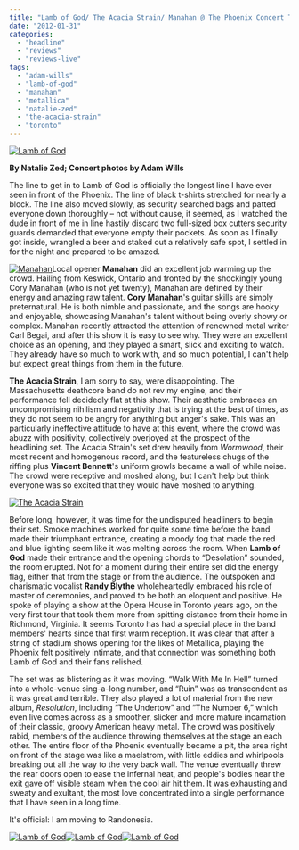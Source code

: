 ```yaml
---
title: "Lamb of God/ The Acacia Strain/ Manahan @ The Phoenix Concert Theatre, Toronto ON, January 27 2012"
date: "2012-01-31"
categories: 
  - "headline"
  - "reviews"
  - "reviews-live"
tags: 
  - "adam-wills"
  - "lamb-of-god"
  - "manahan"
  - "metallica"
  - "natalie-zed"
  - "the-acacia-strain"
  - "toronto"
---
```


[![](http://www.hellbound.ca/wp-content/uploads/2012/01/IMG_2067-Edit-590x393.jpg "Lamb of God")](http://www.hellbound.ca/wp-content/uploads/2012/01/IMG_2067-Edit.jpg)

**By Natalie Zed; Concert photos by Adam Wills**

The line to get in to Lamb of God is officially the longest line I have ever seen in front of the Phoenix. The line of black t-shirts stretched for nearly a block. The line also moved slowly, as security searched bags and patted everyone down thoroughly – not without cause, it seemed, as I watched the dude in front of me in line hastily discard two full-sized box cutters security guards demanded that everyone empty their pockets. As soon as I finally got inside, wrangled a beer and staked out a relatively safe spot, I settled in for the night and prepared to be amazed.

[![](http://www.hellbound.ca/wp-content/uploads/2012/01/IMG_1901-Edit-290x193.jpg "Manahan")](http://www.hellbound.ca/wp-content/uploads/2012/01/IMG_1901-Edit.jpg)Local opener **Manahan** did an excellent job warming up the crowd. Hailing from Keswick, Ontario and fronted by the shockingly young Cory Manahan (who is not yet twenty), Manahan are defined by their energy and amazing raw talent. **Cory Manahan**'s guitar skills are simply preternatural. He is both nimble and passionate, and the songs are hooky and enjoyable, showcasing Manahan's talent without being overly showy or complex. Manahan recently attracted the attention of renowned metal writer Carl Begai, and after this show it is easy to see why. They were an excellent choice as an opening, and they played a smart, slick and exciting to watch. They already have so much to work with, and so much potential, I can't help but expect great things from them in the future.

**The Acacia Strain**, I am sorry to say, were disappointing. The Massachusetts deathcore band do not rev my engine, and their performance fell decidedly flat at this show. Their aesthetic embraces an uncompromising nihilism and negativity that is trying at the best of times, as they do not seem to be angry for anything but anger's sake. This was an particularly ineffective attitude to have at this event, where the crowd was abuzz with positivity, collectively overjoyed at the prospect of the headlining set. The Acacia Strain's set drew heavily from _Wormwood_, their most recent and homogenous record, and the featureless chugs of the riffing plus **Vincent Bennett**'s uniform growls became a wall of while noise. The crowd were receptive and moshed along, but I can't help but think everyone was so excited that they would have moshed to anything.

[![](http://www.hellbound.ca/wp-content/uploads/2012/01/IMG_1961-Edit-290x193.jpg "The Acacia Strain")](http://www.hellbound.ca/wp-content/uploads/2012/01/IMG_1961-Edit.jpg)

Before long, however, it was time for the undisputed headliners to begin their set. Smoke machines worked for quite some time before the band made their triumphant entrance, creating a moody fog that made the red and blue lighting seem like it was melting across the room. When **Lamb of God** made their entrance and the opening chords to “Desolation” sounded, the room erupted. Not for a moment during their entire set did the energy flag, either that from the stage or from the audience. The outspoken and charismatic vocalist **Randy Blythe** wholeheartedly embraced his role of master of ceremonies, and proved to be both an eloquent and positive. He spoke of playing a show at the Opera House in Toronto years ago, on the very first tour that took them more from spitting distance from their home in Richmond, Virginia. It seems Toronto has had a special place in the band members' hearts since that first warm reception. It was clear that after a string of stadium shows opening for the likes of Metallica, playing the Phoenix felt positively intimate, and that connection was something both Lamb of God and their fans relished.

The set was as blistering as it was moving. “Walk With Me In Hell” turned into a whole-venue sing-a-long number, and “Ruin” was as transcendent as it was great and terrible. They also played a lot of material from the new album, _Resolution_, including “The Undertow” and “The Number 6,” which even live comes across as a smoother, slicker and more mature incarnation of their classic, groovy American heavy metal. The crowd was positively rabid, members of the audience throwing themselves at the stage an each other. The entire floor of the Phoenix eventually became a pit, the area right on front of the stage was like a maelstrom, with little eddies and whirlpools breaking out all the way to the very back wall. The venue eventually threw the rear doors open to ease the infernal heat, and people's bodies near the exit gave off visible steam when the cool air hit them. It was exhausting and sweaty and exultant, the most love concentrated into a single performance that I have seen in a long time.

It's official: I am moving to Randonesia.

[![](http://www.hellbound.ca/wp-content/uploads/2012/01/IMG_2099-Edit-182x182.jpg "Lamb of God")](http://www.hellbound.ca/wp-content/uploads/2012/01/IMG_2099-Edit.jpg)[![](http://www.hellbound.ca/wp-content/uploads/2012/01/IMG_2117-Edit-182x182.jpg "Lamb of God")](http://www.hellbound.ca/wp-content/uploads/2012/01/IMG_2117-Edit.jpg)[![](http://www.hellbound.ca/wp-content/uploads/2012/01/IMG_2131-Edit-182x182.jpg "Lamb of God")](http://www.hellbound.ca/wp-content/uploads/2012/01/IMG_2131-Edit.jpg)

